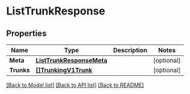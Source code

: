 # ListTrunkResponse

## Properties

Name | Type | Description | Notes
------------ | ------------- | ------------- | -------------
**Meta** | [**ListTrunkResponseMeta**](ListTrunkResponseMeta.md) |  |[optional] 
**Trunks** | [**[]TrunkingV1Trunk**](TrunkingV1Trunk.md) |  |[optional] 

[[Back to Model list]](../README.md#documentation-for-models) [[Back to API list]](../README.md#documentation-for-api-endpoints) [[Back to README]](../README.md)


